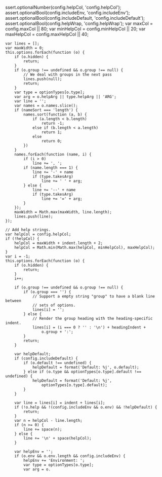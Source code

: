 ssert.optionalNumber(config.helpCol, 'config.helpCol');
    assert.optionalBool(config.includeEnv, 'config.includeEnv');
    assert.optionalBool(config.includeDefault, 'config.includeDefault');
    assert.optionalBool(config.helpWrap, 'config.helpWrap');
    var maxCol = config.maxCol || 80;
    var minHelpCol = config.minHelpCol || 20;
    var maxHelpCol = config.maxHelpCol || 40;

    var lines = [];
    var maxWidth = 0;
    this.options.forEach(function (o) {
        if (o.hidden) {
            return;
        }
        if (o.group !== undefined && o.group !== null) {
            // We deal with groups in the next pass
            lines.push(null);
            return;
        }
        var type = optionTypes[o.type];
        var arg = o.helpArg || type.helpArg || 'ARG';
        var line = '';
        var names = o.names.slice();
        if (nameSort === 'length') {
            names.sort(function (a, b) {
                if (a.length < b.length)
                    return -1;
                else if (b.length < a.length)
                    return 1;
                else
                    return 0;
            })
        }
        names.forEach(function (name, i) {
            if (i > 0)
                line += ', ';
            if (name.length === 1) {
                line += '-' + name
                if (type.takesArg)
                    line += ' ' + arg;
            } else {
                line += '--' + name
                if (type.takesArg)
                    line += '=' + arg;
            }
        });
        maxWidth = Math.max(maxWidth, line.length);
        lines.push(line);
    });

    // Add help strings.
    var helpCol = config.helpCol;
    if (!helpCol) {
        helpCol = maxWidth + indent.length + 2;
        helpCol = Math.min(Math.max(helpCol, minHelpCol), maxHelpCol);
    }
    var i = -1;
    this.options.forEach(function (o) {
        if (o.hidden) {
            return;
        }
        i++;

        if (o.group !== undefined && o.group !== null) {
            if (o.group === '') {
                // Support a empty string "group" to have a blank line between
                // sets of options.
                lines[i] = '';
            } else {
                // Render the group heading with the heading-specific indent.
                lines[i] = (i === 0 ? '' : '\n') + headingIndent +
                    o.group + ':';
            }
            return;
        }

        var helpDefault;
        if (config.includeDefault) {
            if (o.default !== undefined) {
                helpDefault = format('Default: %j', o.default);
            } else if (o.type && optionTypes[o.type].default !== undefined) {
                helpDefault = format('Default: %j',
                    optionTypes[o.type].default);
            }
        }

        var line = lines[i] = indent + lines[i];
        if (!o.help && !(config.includeEnv && o.env) && !helpDefault) {
            return;
        }
        var n = helpCol - line.length;
        if (n >= 0) {
            line += space(n);
        } else {
            line += '\n' + space(helpCol);
        }

        var helpEnv = '';
        if (o.env && o.env.length && config.includeEnv) {
            helpEnv += 'Environment: ';
            var type = optionTypes[o.type];
            var arg = o.